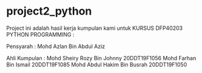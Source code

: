 # project2_python


Project ini adalah hasil kerja kumpulan kami untuk KURSUS DFP40203 PYTHON PROGRAMMING :

Pensyarah :
Mohd Azlan Bin Abdul Aziz

Ahli Kumpulan :
Mohd Sheiry Rozy Bin Johnny  20DDT19F1056
Mohd Farhan Bin Ismail       20DDT19F1085
Mohd Abdul Hakim Bin Busrah  20DDT19F1050
